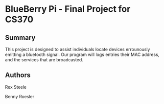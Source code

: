 # BlueBerry Pi - Final Project for CS370

## Summary

This project is designed to assist individuals locate devices errounously emitting a bluetooth signal. Our program will logs entries their MAC address, and the services that are broadcasted. 

## Authors
Rex Steele

Benny Roesler 